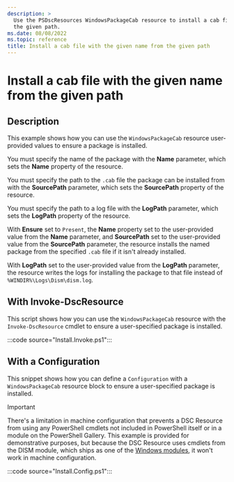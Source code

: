 ```yaml
---
description: >
  Use the PSDscResources WindowsPackageCab resource to install a cab file with the given name from
  the given path.
ms.date: 08/08/2022
ms.topic: reference
title: Install a cab file with the given name from the given path
---
```


# Install a cab file with the given name from the given path

## Description

This example shows how you can use the `WindowsPackageCab` resource user-provided values to ensure a
package is installed.

You must specify the name of the package with the **Name** parameter, which sets the **Name**
property of the resource.

You must specify the path to the `.cab` file the package can be installed from with the
**SourcePath** parameter, which sets the **SourcePath** property of the resource.

You must specify the path to a log file with the **LogPath** parameter, which sets the **LogPath**
property of the resource.

With **Ensure** set to `Present`, the **Name** property set to the user-provided value from the
**Name** parameter, and **SourcePath** set to the user-provided value from the **SourcePath**
parameter, the resource installs the named package from the specified `.cab` file if it isn't
already installed.

With **LogPath** set to the user-provided value from the **LogPath** parameter, the resource writes
the logs for installing the package to that file instead of `%WINDIR%\Logs\Dism\dism.log`.

## With Invoke-DscResource

This script shows how you can use the `WindowsPackageCab` resource with the `Invoke-DscResource`
cmdlet to ensure a user-specified package is installed.

:::code source="Install.Invoke.ps1":::

## With a Configuration

This snippet shows how you can define a `Configuration` with a `WindowsPackageCab` resource block to
ensure a user-specified package is installed.

> [!IMPORTANT]
> There's a limitation in machine configuration that prevents a DSC Resource from using any
> PowerShell cmdlets not included in PowerShell itself or in a module on the PowerShell Gallery.
> This example is provided for demonstrative purposes, but because the DSC Resource uses cmdlets
> from the DISM module, which ships as one of the [Windows modules][1], it won't work in machine
> configuration.

:::code source="Install.Config.ps1":::

<!-- Reference Links -->

[1]: /powershell/windows/module-compatibility#module-list
